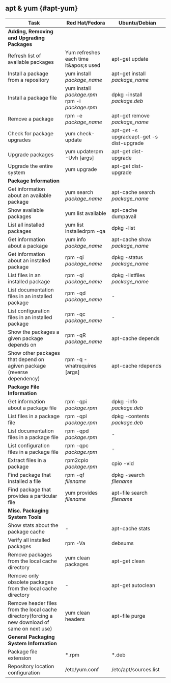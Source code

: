 ## apt &amp; yum {#apt-yum}

| **Task** | **Red Hat/Fedora** | **Ubuntu/Debian** |
| --- | --- | --- |
| **Adding, Removing and Upgrading Packages** |  |  |
| Refresh list of available packages | Yum refreshes each time it&amp;apos;s used | apt-get update |
| Install a package from a repository | yum install _package_name_ | apt-get install _package_name_ |
| Install a package file | yum install _package.rpm_ rpm -i _package.rpm_ | dpkg -install _package.deb_ |
| Remove a package | rpm -e _package_name_ | apt-get remove _package_name_ |
| Check for package upgrades | yum check-update | apt-get -s upgradeapt-get -s dist-upgrade |
| Upgrade packages | yum updaterpm -Uvh [args] | apt-get dist-upgrade |
| Upgrade the entire system | yum upgrade | apt-get dist-upgrade |
| **Package Information** |  |  |
| Get information about an available package | yum search _package_name_ | apt-cache search _package_name_ |
| Show available packages | yum list available | apt-cache dumpavail |
| List all installed packages | yum list installedrpm -qa | dpkg -list |
| Get information about a package | yum info _package_name_ | apt-cache show _package_name_ |
| Get information about an installed package | rpm -qi _package_name_ | dpkg -status _package_name_ |
| List files in an installed package | rpm -ql _package_name_ | dpkg -listfiles _package_name_ |
| List documentation files in an installed package | rpm -qd _package_name_ | - |
| List configuration files in an installed package | rpm -qc _package_name_ | - |
| Show the packages a given package depends on | rpm -qR _package_name_ | apt-cache depends |
| Show other packages that depend on agiven package (reverse dependency) | rpm -q -whatrequires [args] | apt-cache rdepends |
| **Package File Information** |  |  |
| Get information about a package file | rpm -qpi _package.rpm_ | dpkg -info _package.deb_ |
| List files in a package file | rpm -qpl _package.rpm_ | dpkg -contents _package.deb_ |
| List documentation files in a package file | rpm -qpd _package.rpm_ | - |
| List configuration files in a package file | rpm -qpc _package.rpm_ | - |
| Extract files in a package | rpm2cpio _package.rpm_ | cpio -vid | dpkg-deb -extract _package.deb_ dir-to-extract-to |
| Find package that installed a file | rpm -qf _filename_ | dpkg -search _filename_ |
| Find package that provides a particular file | yum provides _filename_ | apt-file search _filename_ |
| **Misc. Packaging System Tools** |  |  |
| Show stats about the package cache | - | apt-cache stats |
| Verify all installed packages | rpm -Va | debsums |
| Remove packages from the local cache directory | yum clean packages | apt-get clean |
| Remove only obsolete packages from the local cache directory | - | apt-get autoclean |
| Remove header files from the local cache directory(forcing a new download of same on next use) | yum clean headers | apt-file purge |
| **General Packaging System Information** |  |  |
| Package file extension | *.rpm | *.deb |
| Repository location configuration | /etc/yum.conf | /etc/apt/sources.list |